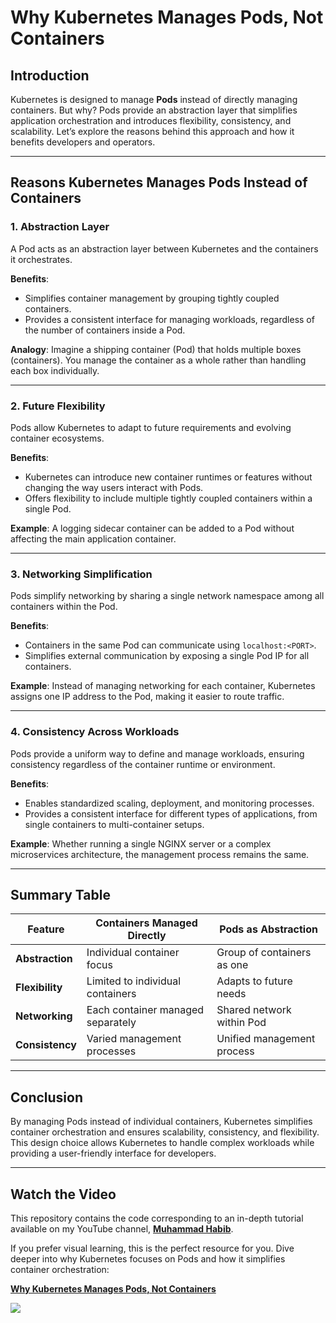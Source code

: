 # Why Kubernetes Manages Pods, Not Containers  

## Introduction  

Kubernetes is designed to manage **Pods** instead of directly managing containers. But why? Pods provide an abstraction layer that simplifies application orchestration and introduces flexibility, consistency, and scalability. Let’s explore the reasons behind this approach and how it benefits developers and operators.  

---

## Reasons Kubernetes Manages Pods Instead of Containers  

### 1. **Abstraction Layer**  
A Pod acts as an abstraction layer between Kubernetes and the containers it orchestrates.  

**Benefits**:  
- Simplifies container management by grouping tightly coupled containers.  
- Provides a consistent interface for managing workloads, regardless of the number of containers inside a Pod.  

**Analogy**: Imagine a shipping container (Pod) that holds multiple boxes (containers). You manage the container as a whole rather than handling each box individually.  

---

### 2. **Future Flexibility**  
Pods allow Kubernetes to adapt to future requirements and evolving container ecosystems.  

**Benefits**:  
- Kubernetes can introduce new container runtimes or features without changing the way users interact with Pods.  
- Offers flexibility to include multiple tightly coupled containers within a single Pod.  

**Example**: A logging sidecar container can be added to a Pod without affecting the main application container.  

---

### 3. **Networking Simplification**  
Pods simplify networking by sharing a single network namespace among all containers within the Pod.  

**Benefits**:  
- Containers in the same Pod can communicate using `localhost:<PORT>`.  
- Simplifies external communication by exposing a single Pod IP for all containers.  

**Example**: Instead of managing networking for each container, Kubernetes assigns one IP address to the Pod, making it easier to route traffic.  

---

### 4. **Consistency Across Workloads**  
Pods provide a uniform way to define and manage workloads, ensuring consistency regardless of the container runtime or environment.  

**Benefits**:  
- Enables standardized scaling, deployment, and monitoring processes.  
- Provides a consistent interface for different types of applications, from single containers to multi-container setups.  

**Example**: Whether running a single NGINX server or a complex microservices architecture, the management process remains the same.  

---

## Summary Table  

| Feature                  | Containers Managed Directly | Pods as Abstraction       |  
|--------------------------|-----------------------------|---------------------------|  
| **Abstraction**          | Individual container focus | Group of containers as one |  
| **Flexibility**          | Limited to individual containers | Adapts to future needs    |  
| **Networking**           | Each container managed separately | Shared network within Pod |  
| **Consistency**          | Varied management processes | Unified management process |  

---

## Conclusion  

By managing Pods instead of individual containers, Kubernetes simplifies container orchestration and ensures scalability, consistency, and flexibility. This design choice allows Kubernetes to handle complex workloads while providing a user-friendly interface for developers.  

---

## Watch the Video  

This repository contains the code corresponding to an in-depth tutorial available on my YouTube channel, <a href="https://www.youtube.com/@muhammadhabib-urrehman/videos" target="_blank"><b>Muhammad Habib</b></a>.

If you prefer visual learning, this is the perfect resource for you. Dive deeper into why Kubernetes focuses on Pods and how it simplifies container orchestration:  

[**Why Kubernetes Manages Pods, Not Containers**](<https://youtu.be/4Zoivo_3tGs>)  

<a href="https://youtu.be/4Zoivo_3tGs" target="_blank"><img src="https://github.com/sujatagunale/EasyRead/assets/151519281/1736fca5-a031-4854-8c09-bc110e3bc16d" /></a> 